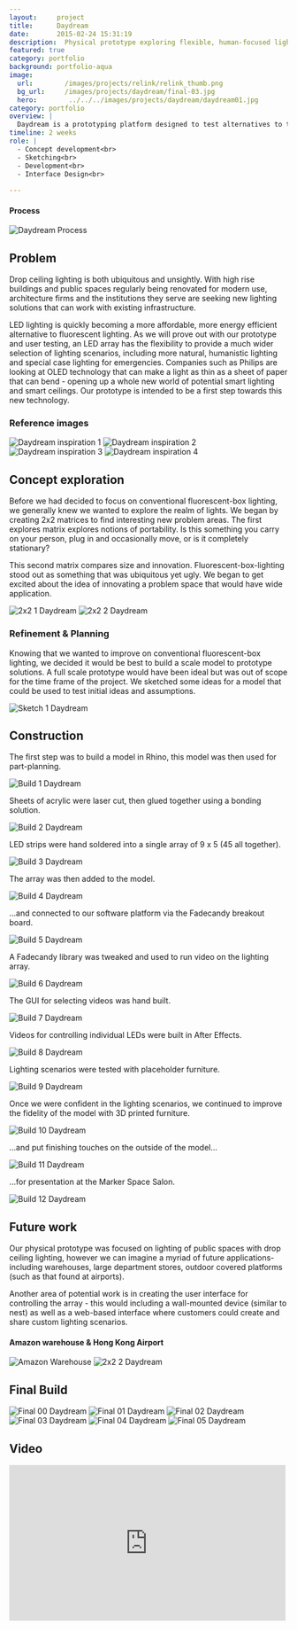 ```yaml
---
layout:     project
title:      Daydream
date:       2015-02-24 15:31:19
description:  Physical prototype exploring flexible, human-focused lighting for commercial spaces. Awarded "Best Gizmo" in the 2016 UW Maker Summit.
featured: true
category: portfolio
background: portfolio-aqua
image:
  url:        /images/projects/relink/relink_thumb.png
  bg_url:     /images/projects/daydream/final-03.jpg
  hero:        ../../../images/projects/daydream/daydream01.jpg
category: portfolio
overview: |
  Daydream is a prototyping platform designed to test alternatives to the overhead lighting typically found in commercial spaces. We tested various lighting scenarios with the following questions in mind: How can indoor lighting be improved to feel more organic and natural? Can a lighting array assist in emergency situations? What is the effect of lighting on mood, chronobiology, and health?
timeline: 2 weeks
role: |
  - Concept development<br>
  - Sketching<br>
  - Development<br>
  - Interface Design<br>
  
---
```


#### Process
<img src="../../../images/projects/daydream/process-daydream.png" alt="Daydream Process" data-action="zoom">

## Problem
Drop ceiling lighting is both ubiquitous and unsightly. With high rise buildings and public spaces regularly being renovated for modern use, architecture firms and the institutions they serve are seeking new lighting solutions that can work with existing infrastructure.

LED lighting is quickly becoming a more affordable, more energy efficient alternative to fluorescent lighting. As we will prove out with our prototype and user testing, an LED array has the flexibility to provide a much wider selection of lighting scenarios, including more natural, humanistic lighting and special case lighting for emergencies. Companies such as Philips are looking at OLED technology that can make a light as thin as a sheet of paper that can bend - opening up a whole new world of potential smart lighting and smart ceilings. Our prototype is intended to be a first step towards this new technology.

### Reference images

<div class="img-collage">
<img src="../../../images/projects/daydream/inspiration-00.jpg" class="img-small" alt="Daydream inspiration 1" data-action="zoom">

<img src="../../../images/projects/daydream/inspiration-01.jpg" class="img-small" alt="Daydream inspiration 2" data-action="zoom">

<img src="../../../images/projects/daydream/inspiration-02.jpg" class="img-small" alt="Daydream inspiration 3" data-action="zoom">

<img src="../../../images/projects/daydream/inspiration-04.jpg" class="img-small" alt="Daydream inspiration 4" data-action="zoom">
</div>

## Concept exploration
Before we had decided to focus on conventional fluorescent-box lighting, we generally knew we wanted to explore the realm of lights. We began by creating 2x2 matrices to find interesting new problem areas. The first explores matrix explores notions of portability. Is this something you carry on your person, plug in and occasionally move, or is it completely stationary?



This second matrix compares size and innovation. Fluorescent-box-lighting stood out as something that was ubiquitous yet ugly. We began to get excited about the idea of innovating a problem space that would have wide application.

<div class="img-collage">
<img src="../../../images/projects/daydream/2x2-1.png" class="img-small" alt="2x2 1 Daydream" data-action="zoom">

<img src="../../../images/projects/daydream/2x2-2.jpg" class="img-small" alt="2x2 2 Daydream" data-action="zoom">
</div>

### Refinement & Planning

Knowing that we wanted to improve on conventional fluorescent-box lighting, we decided it would be best to build a scale model to prototype solutions. A full scale prototype would have been ideal but was out of scope for the time frame of the project. We sketched some ideas for a model that could be used to test initial ideas and assumptions.

<img src="../../../images/projects/daydream/sketch-00.jpg" alt="Sketch 1 Daydream" data-action="zoom">


## Construction
The first step was to build a model in Rhino, this model was then used for part-planning.

<img src="../../../images/projects/daydream/build-00.jpg" alt="Build 1 Daydream" data-action="zoom">

Sheets of acrylic were laser cut, then glued together using a bonding solution.

<img src="../../../images/projects/daydream/build-01.jpg" alt="Build 2 Daydream" data-action="zoom">

LED strips were hand soldered into a single array of 9 x 5 (45 all together).

<img src="../../../images/projects/daydream/build-02.jpg" alt="Build 3 Daydream" data-action="zoom">

The array was then added to the model.

<img src="../../../images/projects/daydream/build-03.jpg" alt="Build 4 Daydream" data-action="zoom">

...and connected to our software platform via the Fadecandy breakout board.

<img src="../../../images/projects/daydream/build-04.jpg" alt="Build 5 Daydream" data-action="zoom">

A Fadecandy library was tweaked and used to run video on the lighting array.

<img src="../../../images/projects/daydream/build-05.jpg" alt="Build 6 Daydream" data-action="zoom">

The GUI for selecting videos was hand built.

<img src="../../../images/projects/daydream/build-06.jpg" alt="Build 7 Daydream" data-action="zoom">

Videos for controlling individual LEDs were built in After Effects.

<img src="../../../images/projects/daydream/build-07.jpg" alt="Build 8 Daydream" data-action="zoom">

Lighting scenarios were tested with placeholder furniture.


<img src="../../../images/projects/daydream/build-08.jpg" alt="Build 9 Daydream" data-action="zoom">

Once we were confident in the lighting scenarios, we continued to improve the fidelity of the model with 3D printed furniture.


<img src="../../../images/projects/daydream/build-09.jpg" alt="Build 10 Daydream" data-action="zoom">

...and put finishing touches on the outside of the model...

<img src="../../../images/projects/daydream/build-10.jpg" alt="Build 11 Daydream" data-action="zoom">

...for presentation at the Marker Space Salon.

<img src="../../../images/projects/daydream/build-11.jpg" alt="Build 12 Daydream" data-action="zoom">

## Future work

Our physical prototype was focused on lighting of public spaces with drop ceiling lighting, however we can imagine a myriad of future applications- including warehouses, large department stores, outdoor covered platforms (such as that found at airports).

Another area of potential work is in creating the user interface for controlling the array - this would including a wall-mounted device (similar to nest) as well as a web-based interface where customers could create and share custom lighting scenarios.

#### Amazon warehouse & Hong Kong Airport
<div class="img-collage">
<img src="../../../images/projects/daydream/amazon.jpg" class="img-small" alt="Amazon Warehouse" data-action="zoom">

<img src="../../../images/projects/daydream/airport.jpg" class="img-small" alt="2x2 2 Daydream" data-action="zoom">
</div>

## Final Build

<img src="../../../images/projects/daydream/final-04.jpg" alt="Final 00 Daydream" data-action="zoom">
<img src="../../../images/projects/daydream/final-00.jpg" alt="Final 01 Daydream" data-action="zoom">
<img src="../../../images/projects/daydream/final-01.jpg" alt="Final 02 Daydream" data-action="zoom">
<img src="../../../images/projects/daydream/final-02.jpg" alt="Final 03 Daydream" data-action="zoom">
<img src="../../../images/projects/daydream/final-03.jpg" alt="Final 04 Daydream" data-action="zoom">
<img src="../../../images/projects/daydream/daydream01.jpg" alt="Final 05 Daydream" data-action="zoom">


## Video

<div class="videoWrapper">
    <iframe src="https://player.vimeo.com/video/159459798" width="500" height="281" frameborder="0" webkitallowfullscreen mozallowfullscreen allowfullscreen></iframe>
</div>



